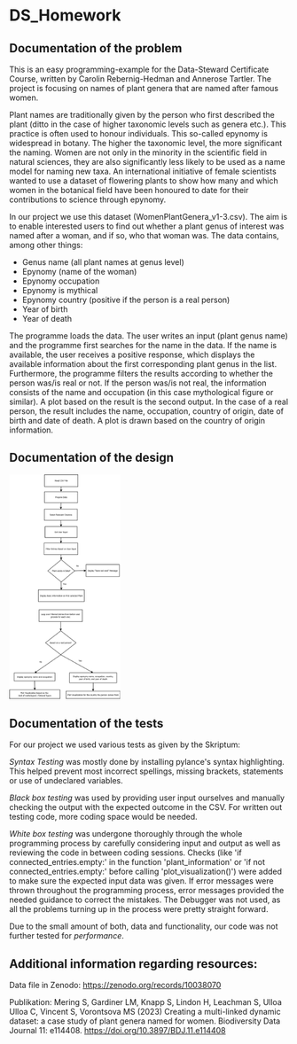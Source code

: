 # DS_Homework

## Documentation of the problem
This is an easy programming-example for the Data-Steward Certificate Course, written by Carolin Rebernig-Hedman and Annerose Tartler. The project is focusing on names of plant genera that are named after famous women. 

Plant names are traditionally given by the person who first described the plant (ditto in the case of higher taxonomic levels such as genera etc.). This practice is often used to honour individuals. This so-called epynomy is widespread in botany. The higher the taxonomic level, the more significant the naming. Women are not only in the minority in the scientific field in natural sciences, they are also significantly less likely to be used as a name model for naming new taxa. 
An international initiative of female scientists wanted to use a dataset of flowering plants to show how many and which women in the botanical field have been honoured to date for their contributions to science through epynomy. 

In our project we use this dataset (WomenPlantGenera_v1-3.csv). The aim is to enable interested users to find out whether a plant genus of interest was named after a woman, and if so, who that woman was.
The data contains, among other things:
- Genus name (all plant names at genus level)
- Epynomy (name of the woman)
- Epynomy occupation 
- Epynomy is mythical 
- Epynomy country (positive if the person is a real person)
- Year of birth
- Year of death

The programme loads the data. The user writes an input (plant genus name) and the programme first searches for the name in the data. If the name is available, the user receives a positive response, which displays the available information about the first corresponding plant genus in the list.
Furthermore, the programme filters the results according to whether the person was/is real or not. If the person was/is not real, the information consists of the name and occupation (in this case mythological figure or similar). A plot based on the result is the second output. 
In the case of a real person, the result includes the name, occupation, country of origin, date of birth and date of death. A plot is drawn based on the country of origin information.


<!---->

## Documentation of the design
<img src="Eponyms_FlowDia.png" alt="Diagram" width="200">

## Documentation of the tests
For our project we used various tests as given by the Skriptum:

*Syntax Testing* was mostly done by installing pylance's syntax highlighting. This helped prevent most incorrect spellings, missing brackets, statements or use of undeclared variables.

*Black box testing* was used by providing user input ourselves and manually checking the output with the expected outcome in the CSV. For written out testing code, more coding space would be needed.

*White box testing* was undergone thoroughly through the whole programming process by carefully considering input and output as well as reviewing the code in between coding sessions. Checks (like 'if connected_entries.empty:' in the function 'plant_information' or 'if not connected_entries.empty:' before calling 'plot_visualization()') were added to make sure the expected input data was given. If error messages were thrown throughout the programming process, error messages provided the needed guidance to correct the mistakes. The Debugger was not used, as all the problems turning up in the process were pretty straight forward. 

Due to the small amount of both, data and functionality, our code was not further tested for *performance*.


## Additional information regarding resources:
Data file in Zenodo:
https://zenodo.org/records/10038070

Publikation:
Mering S, Gardiner LM, Knapp S, Lindon H, Leachman S, Ulloa Ulloa C, Vincent S, Vorontsova MS (2023) Creating a multi-linked dynamic dataset: a case study of plant genera named for women. Biodiversity Data Journal 11: e114408. https://doi.org/10.3897/BDJ.11.e114408